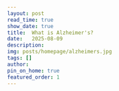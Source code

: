 ```yaml
---
layout: post
read_time: true
show_date: true
title:  What is Alzheimer's?
date:   2025-08-09
description: 
img: posts/homepage/alzheimers.jpg
tags: []
author: 
pin_on_home: true
featured_order: 1
---
```

